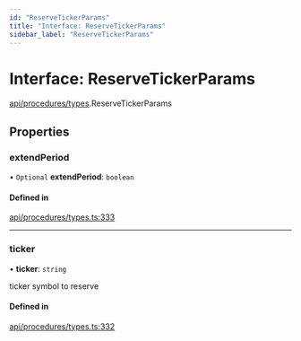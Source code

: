```yaml
---
id: "ReserveTickerParams"
title: "Interface: ReserveTickerParams"
sidebar_label: "ReserveTickerParams"
---
```


# Interface: ReserveTickerParams

[api/procedures/types](../../../../../modules/API/Procedures/Types/Types.md).ReserveTickerParams

## Properties

### extendPeriod

• `Optional` **extendPeriod**: `boolean`

#### Defined in

[api/procedures/types.ts:333](https://github.com/PolymeshAssociation/polymesh-sdk/blob/15be87e8/src/api/procedures/types.ts#L333)

___

### ticker

• **ticker**: `string`

ticker symbol to reserve

#### Defined in

[api/procedures/types.ts:332](https://github.com/PolymeshAssociation/polymesh-sdk/blob/15be87e8/src/api/procedures/types.ts#L332)
